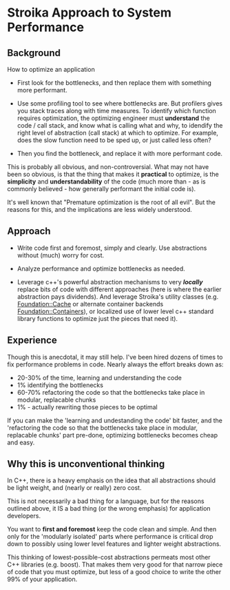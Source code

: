 # Stroika Approach to System Performance

## Background

How to optimize an application

- First look for the bottlenecks, and then replace them with something more performant.

- Use some profiling tool to see where bottlenecks are. But profilers gives you stack traces along with time measures. To identify which function requires optimization, the optimizing engineer must **understand** the code / call stack, and know what is calling what and why, to idendify the right level of abstraction (call stack) at which to optimize. For example, does the slow function need to be sped up, or just called less often?

- Then you find the bottleneck, and replace it with more performant code.

This is probably all obvious, and non-controversial. What may not have been so obvious, is that the thing that makes it **practical** to optimize, is the **simplicity** and **understandability** of the code (much more than - as is commonly believed - how generally performant the initial code is). 

It's well known that "Premature optimization is the root of all evil". But the reasons for this, and the implications are less widely understood. 

## Approach

- Write code first and foremost, simply and clearly. Use abstractions without (much) worry for cost.

- Analyze performance and optimize bottlenecks as needed.

- Leverage c++'s powerful abstraction mechanisms to very ***locally*** replace bits of code with different approaches (here is where the earlier abstraction pays dividends). And leverage Stroika's utility classes (e.g. [Foundation::Cache](../Library/Sources/Stroika/Foundation/Cache/ReadMe.md) or alternate container backends [Foundation::Containers](../Library/Sources/Stroika/Foundation/Containers/ReadMe.md#Alternate-Backends-Feature)), or localized use of lower level c++ standard library functions to optimize just the pieces that need it).

## Experience

Though this is anecdotal, it may still help. I've been hired dozens of times to fix performance problems in code. Nearly always the effort breaks down as:

- 20-30% of the time, learning and understanding the code
- 1% identifying the bottlenecks
- 60-70% refactoring the code so that the bottlenecks take place in modular, replacable chunks
- 1% - actually rewriting those pieces to be optimal

If you can make the 'learning and undestanding the code' bit faster, and the 'refactoring the code so that the bottlenecks take place in modular, replacable chunks' part pre-done, optimizing bottlenecks becomes cheap and easy.

## Why this is unconventional thinking

In C++, there is a heavy emphasis on the idea that all abstractions should be light weight, and (nearly or really) zero cost.

This is not necessarily a bad thing for a language, but for the reasons outlined above, it IS a bad thing (or the wrong emphasis) for application developers.

You want to **first and foremost** keep the code clean and simple. And then only for the 'modularly isolated' parts where performance is critical
drop down to possibly using lower level features and lighter weight abstractions.

This thinking of lowest-possible-cost abstractions permeats most other C++ libraries (e.g. boost). That makes them very good for that
narrow piece of code that you must optimize, but less of a good choice to write the other 99% of your application.
